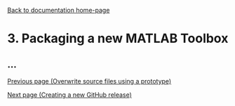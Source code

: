 [Back to documentation home-page](https://github.com/HAPiWEC/HAPiGYM_docs/blob/main/README.md)

# 3. Packaging a new MATLAB Toolbox

## ...


[Previous page (Overwrite source files using a prototype)](https://github.com/HAPiWEC/HAPiGYM_docs/blob/main/Pages/Developer-instructions/2-Overwrite-source-files-using-a-prototype.md)

[Next page (Creating a new GitHub release)](https://github.com/HAPiWEC/HAPiGYM_docs/blob/main/Pages/Developer-instructions/4-Creating-a-new-GitHub-release.md)
